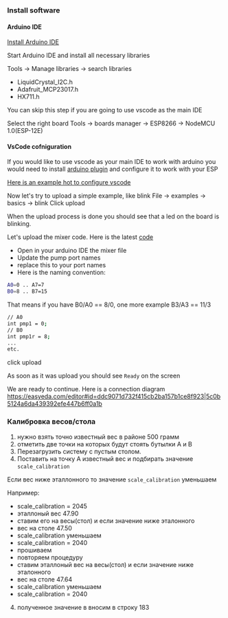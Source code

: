 ### Install software 

#### Arduino IDE
[Install Arduino IDE](https://www.arduino.cc/en/software)

Start Arduino IDE and install all necessary libraries

Tools -> Manage libraries -> search libraries
 - LiquidCrystal_I2C.h
 - Adafruit_MCP23017.h
 - HX711.h

You can skip this step if you are going to use vscode as the main IDE

Select the right board
Tools -> boards manager -> ESP8266 -> NodeMCU 1.0(ESP-12E)

#### VsCode cofniguration
If you would like to use vscode as your main IDE to work with arduino you would need to install [arduino plugin](https://marketplace.visualstudio.com/items?itemName=vsciot-vscode.vscode-arduino) and configure it to work with your ESP

[Here is an example hot to configure vscode](https://www.youtube.com/watch?v=FnEvJXpxxNM)



Now let's try to upload a simple example, like blink
File -> examples -> basics -> blink
Click upload

When the upload process is done you should see that a led on the board is blinking.

Let's upload the mixer code. Here is the latest [code](https://paste.ubuntu.com/p/D6pyjJ9H5K/)

- Open in your arduino IDE the mixer file
- Update the pump port names
- replace this to your port names
- Here is the naming convention:

```bash
A0=0 .. A7=7
B0=8 .. B7=15
```

That means if you have B0/A0 == 8/0, one more example B3/A3 == 11/3

```bash
// A0
int pmp1 = 0;
// B0
int pmp1r = 8;
...
etc.
```

click upload

As soon as it was upload you should see `Ready` on the screen

We are ready to continue.
Here is a connection diagram
https://easyeda.com/editor#id=ddc9071d732f415cb2ba157b1ce8f923|5c0b5124a6da439392efe447b6ff0a1b

### Калибровка весов/стола

1. нужно взять точно известный вес в районе 500 грамм
2. отметить две точки на которых будут стоять бутылки А и B
3. Перезагрузить систему с пустым столом.
4. Поставить на точку А известный вес и подбирать значение `scale_calibration`

Если вес ниже эталлонного то значение `scale_calibration` уменьшаем

Например:
- scale_calibration = 2045
- эталлоный вес 47.90
- ставим его на весы(стол) и если значение ниже эталонного
- вес на столе 47.50
- scale_calibration уменьшаем
- scale_calibration = 2040
- прошиваем
- повторяем процедуру
- ставим эталлоный вес на весы(стол) и если значение ниже эталонного
- вес на столе 47.64
- scale_calibration уменьшаем
- scale_calibration = 2040

4. полученное значение в вносим в строку 183
